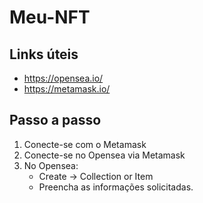 # Meu-NFT

## Links úteis
- https://opensea.io/
- https://metamask.io/

## Passo a passo
1) Conecte-se com o Metamask
2) Conecte-se no Opensea via Metamask
3) No Opensea:
   - Create -> Collection or Item
   - Preencha as informações solicitadas.
     
